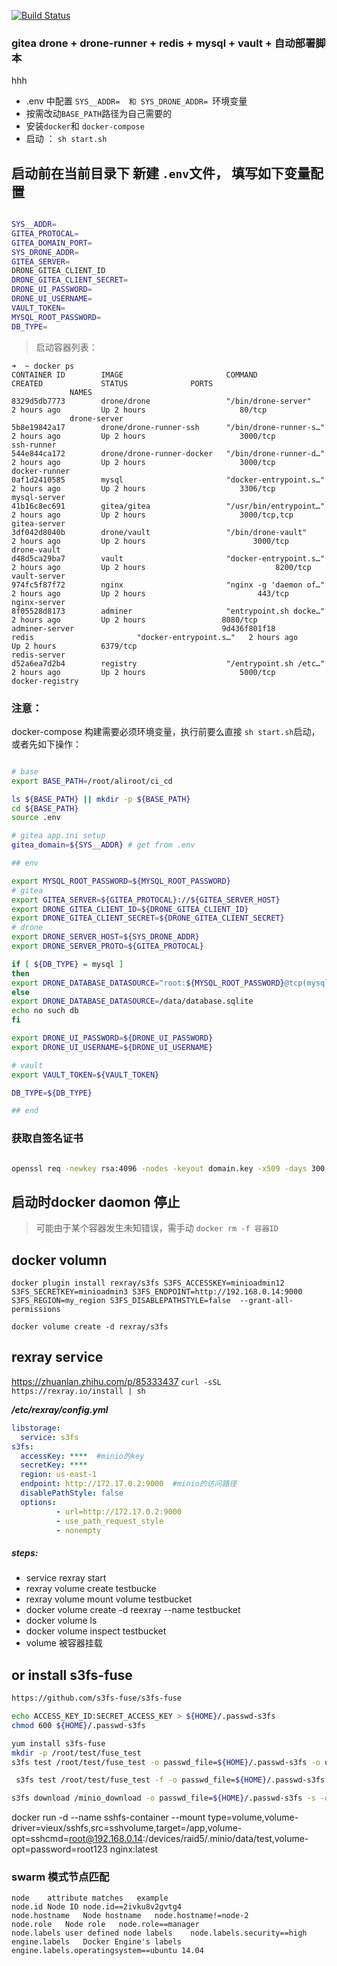 [![Build Status](https://drone.jyao.xyz/api/badges/jyao/gitea_drone_vault_auto/status.svg)](https://drone.jyao.xyz/jyao/gitea_drone_vault_auto)

### gitea  drone + drone-runner + redis + mysql + vault + 自动部署脚本
hhh

* .env 中配置 `SYS__ADDR=  和 SYS_DRONE_ADDR= `环境变量
* 按需改动`BASE_PATH`路径为自己需要的
* 安装`docker`和 `docker-compose`
* 启动 ： `sh start.sh`

## 启动前在当前目录下 新建 `.env`文件， 填写如下变量配置
 ```bash

SYS__ADDR=
GITEA_PROTOCAL=
GITEA_DOMAIN_PORT=
SYS_DRONE_ADDR=
GITEA_SERVER=
DRONE_GITEA_CLIENT_ID
DRONE_GITEA_CLIENT_SECRET=
DRONE_UI_PASSWORD=
DRONE_UI_USERNAME=
VAULT_TOKEN=
MYSQL_ROOT_PASSWORD=
DB_TYPE=
 ```


> 启动容器列表：


```
➜  ~ docker ps
CONTAINER ID        IMAGE                       COMMAND                  CREATED             STATUS              PORTS
             NAMES
8329d5db7773        drone/drone                 "/bin/drone-server"      2 hours ago         Up 2 hours                     80/tcp
             drone-server
5b8e19842a17        drone/drone-runner-ssh      "/bin/drone-runner-s…"   2 hours ago         Up 2 hours                     3000/tcp                                     ssh-runner
544e844ca172        drone/drone-runner-docker   "/bin/drone-runner-d…"   2 hours ago         Up 2 hours                     3000/tcp                                     docker-runner
0af1d2410585        mysql                       "docker-entrypoint.s…"   2 hours ago         Up 2 hours                     3306/tcp                           mysql-server
41b16c8ec691        gitea/gitea                 "/usr/bin/entrypoint…"   2 hours ago         Up 2 hours                     3000/tcp,tcp   gitea-server
3df042d8040b        drone/vault                 "/bin/drone-vault"       2 hours ago         Up 2 hours                        3000/tcp                                                    drone-vault
d48d5ca29ba7        vault                       "docker-entrypoint.s…"   2 hours ago         Up 2 hours                             8200/tcp                                      vault-server
974fc5f87f72        nginx                       "nginx -g 'daemon of…"   2 hours ago         Up 2 hours                         443/tcp                    nginx-server
8f05528d8173        adminer                     "entrypoint.sh docke…"   2 hours ago         Up 2 hours                 8080/tcp                                     adminer-server                                 9d436f801f18        redis                       "docker-entrypoint.s…"   2 hours ago         Up 2 hours          6379/tcp                                                    redis-server
d52a6ea7d2b4        registry                    "/entrypoint.sh /etc…"   2 hours ago         Up 2 hours                     5000/tcp                        docker-registry      
```

### 注意：

docker-compose 构建需要必须环境变量，执行前要么直接 `sh start.sh`启动，或者先如下操作：

```bash

# base
export BASE_PATH=/root/aliroot/ci_cd

ls ${BASE_PATH} || mkdir -p ${BASE_PATH}
cd ${BASE_PATH}
source .env

# gitea app.ini setup
gitea_domain=${SYS__ADDR} # get from .env

## env

export MYSQL_ROOT_PASSWORD=${MYSQL_ROOT_PASSWORD}
# gitea 
export GITEA_SERVER=${GITEA_PROTOCAL}://${GITEA_SERVER_HOST}
export DRONE_GITEA_CLIENT_ID=${DRONE_GITEA_CLIENT_ID}
export DRONE_GITEA_CLIENT_SECRET=${DRONE_GITEA_CLIENT_SECRET}
# drone
export DRONE_SERVER_HOST=${SYS_DRONE_ADDR}
export DRONE_SERVER_PROTO=${GITEA_PROTOCAL}

if [ ${DB_TYPE} = mysql ]
then
export DRONE_DATABASE_DATASOURCE="root:${MYSQL_ROOT_PASSWORD}@tcp(mysql-server:3306)/drone?parseTime=true"
else 
export DRONE_DATABASE_DATASOURCE=/data/database.sqlite
echo no such db
fi

export DRONE_UI_PASSWORD=${DRONE_UI_PASSWORD}
export DRONE_UI_USERNAME=${DRONE_UI_USERNAME}

# vault
export VAULT_TOKEN=${VAULT_TOKEN}

DB_TYPE=${DB_TYPE}

## end
```


### 获取自签名证书
 ```bash
 
 openssl req -newkey rsa:4096 -nodes -keyout domain.key -x509 -days 300 -out domain.crt

 ```

 ## 启动时docker daomon 停止

 > 可能由于某个容器发生未知错误，需手动 `docker rm -f 容器ID`


## docker volumn

```
docker plugin install rexray/s3fs S3FS_ACCESSKEY=minioadmin12 S3FS_SECRETKEY=minioadmin3 S3FS_ENDPOINT=http://192.168.0.14:9000 S3FS_REGION=my_region S3FS_DISABLEPATHSTYLE=false  --grant-all-permissions

docker volume create -d rexray/s3fs 

```


## rexray service
https://zhuanlan.zhihu.com/p/85333437
`curl -sSL https://rexray.io/install | sh`

***/etc/rexray/config.yml***

```yml
libstorage:
  service: s3fs
s3fs:
  accessKey: ****  #minio的key
  secretKey: ****
  region: us-east-1
  endpoint: http://172.17.0.2:9000  #minio的访问路径
  disablePathStyle: false
  options:
          - url=http://172.17.0.2:9000
          - use_path_request_style
          - nonempty
```

##### steps:
* service rexray start
* rexray volume create testbucke
* rexray volume mount volume testbucket
* docker volume create -d reexray --name testbucket
* docker volume ls 
* docker volume inspect testbucket
* volume 被容器挂载

## or install s3fs-fuse
```sh
https://github.com/s3fs-fuse/s3fs-fuse

echo ACCESS_KEY_ID:SECRET_ACCESS_KEY > ${HOME}/.passwd-s3fs
chmod 600 ${HOME}/.passwd-s3fs

yum install s3fs-fuse
mkdir -p /root/test/fuse_test
s3fs test /root/test/fuse_test -o passwd_file=${HOME}/.passwd-s3fs -o url=http://10.111.0.90:9000/

 s3fs test /root/test/fuse_test -f -o passwd_file=${HOME}/.passwd-s3fs -s -o nomultipart -o sigv2 -o curldbg -o url=http://10.111.0.90:9000 -o use_path_request_style 

s3fs download /minio_download -o passwd_file=${HOME}/.passwd-s3fs -s -o nomultipart -o sigv2 -o url=http://10.111.0.90:9000 -o use_path_request_style

```


 docker run -d  --name sshfs-container --mount type=volume,volume-driver=vieux/sshfs,src=sshvolume,target=/app,volume-opt=sshcmd=root@192.168.0.14:/devices/raid5/.minio/data/test,volume-opt=password=root123 nginx:latest


 ### swarm 模式节点匹配

 ```
node	attribute matches	example
node.id	Node ID	node.id==2ivku8v2gvtg4
node.hostname	Node hostname	node.hostname!=node-2
node.role	Node role	node.role==manager
node.labels	user defined node labels	node.labels.security==high
engine.labels	Docker Engine's labels	engine.labels.operatingsystem==ubuntu 14.04


```
